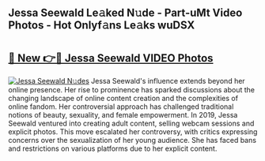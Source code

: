 ## Jessa Seewald Le𝚊ked N𝚞de - Part-uMt Video Photos - Hot Onlyf𝚊ns Le𝚊ks wuDSX

# <h2><a href="http://ac46235.deff.icu/?id=Jessa+Seewald">🔗 New 👉🔴 Jessa Seewald VIDEO Photos</a></h2>

[![Jessa Seewald N𝚞des](https://i.imgur.com/rIISA9y.gif)](http://ac46235.deff.icu/?id=Jessa+Seewald)
Jessa Seewald's influence extends beyond her online presence. Her rise to prominence has sparked discussions about the changing landscape of online content creation and the complexities of online fandom. Her controversial approach has challenged traditional notions of beauty, sexuality, and female empowerment. In 2019, Jessa Seewald ventured into creating adult content, selling webcam sessions and explicit photos. This move escalated her controversy, with critics expressing concerns over the sexualization of her young audience. She has faced bans and restrictions on various platforms due to her explicit content.
